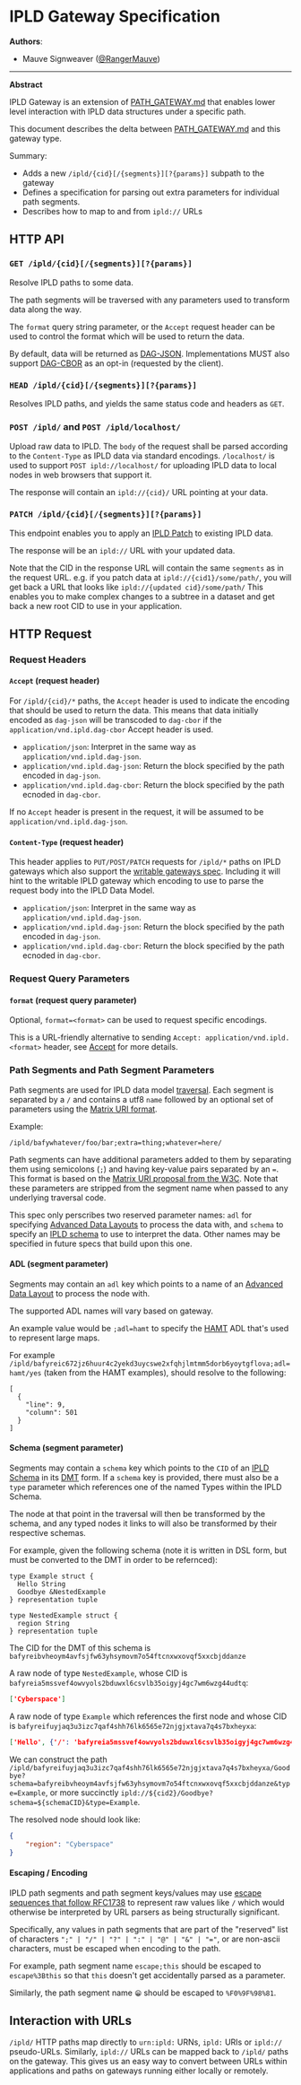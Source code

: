# IPLD Gateway Specification

**Authors**:

- Mauve Signweaver ([@RangerMauve](https://github.com/RangerMauve))

----

**Abstract**

IPLD Gateway is an extension of [PATH_GATEWAY.md](./PATH_GATEWAY.md) that enables lower level interaction with IPLD data structures under a specific path.

This document describes the delta between [PATH_GATEWAY.md](./PATH_GATEWAY.md) and this gateway type.

Summary:

- Adds a new `/ipld/{cid}[/{segments}][?{params}]` subpath to the gateway
- Defines a specification for parsing out extra parameters for individual path segments.
- Describes how to map to and from `ipld://` URLs

## HTTP API

### `GET /ipld/{cid}[/{segments}][?{params}]`

Resolve IPLD paths to some data.

The path segments will be traversed with any parameters used to transform data along the way.

The `format` query string parameter, or the `Accept` request header can be used to control the format which will be used to return the data.

By default, data will be returned as [DAG-JSON](https://ipld.io/specs/codecs/dag-json/).  Implementations MUST also support [DAG-CBOR](https://ipld.io/specs/codecs/dag-cbor/) as an opt-in (requested by the client).

<!--
TODO: Cache control semantics?
TODO: Add more details on how the traversal works?
-->

### `HEAD /ipld/{cid}[/{segments}][?{params}]`

Resolves IPLD paths, and yields the same status code and headers as `GET`.

### `POST /ipld/` and `POST /ipld/localhost/`

Upload raw data to IPLD.
The `body` of the request shall be parsed according to the `Content-Type` as IPLD data via standard encodings.
`/localhost/` is used to support `POST ipld://localhost/` for uploading IPLD data to local nodes in web browsers that support it.

The response will contain an `ipld://{cid}/` URL pointing at your data.

<!--
TODO: Only allow `/localhost/`? Get rid of `/localhost` from the spec if light clients with protocol handlers don't matter/
-->

### `PATCH /ipld/{cid}[/{segments}][?{params}]`

This endpoint enables you to apply an [IPLD Patch](https://ipld.io/specs/patch/) to existing IPLD data.

<!--
TODO: Talk about content encoding
TODO: Mention interaction with ADLs/Schemeas/Selectors
-->

The response will be an `ipld://` URL with your updated data.

Note that the CID in the response URL will contain the same `segments` as in the request URL.
e.g. if you patch data at `ipld://{cid1}/some/path/`, you will get back a URL that looks like `ipld://{updated cid}/some/path/`
This enables you to make complex changes to a subtree in a dataset and get back a new root CID to use in your application.

## HTTP Request

### Request Headers

#### `Accept` (request header)

For `/ipld/{cid}/*` paths, the `Accept` header is used to indicate the encoding that should be used to return the data.
This means that data initially encoded as `dag-json` will be transcoded to `dag-cbor` if the `application/vnd.ipld.dag-cbor` Accept header is used.

- `application/json`: Interpret in the same way as `application/vnd.ipld.dag-json`.
- `application/vnd.ipld.dag-json`: Return the block specified by the path encoded in `dag-json`.
- `application/vnd.ipld.dag-cbor`: Return the block specified by the path ecnoded in `dag-cbor`.

If no `Accept` header is present in the request, it will be assumed to be `application/vnd.ipld.dag-json`.

#### `Content-Type` (request header)

This header applies to `PUT/POST/PATCH` requests for `/ipld/*` paths on IPLD gateways which also support the [writable gateways spec](./WRITABLE_GATEWAY.md).
Including it will hint to the writable IPLD gateway which encoding to use to parse the request body into the IPLD Data Model.

- `application/json`: Interpret in the same way as `application/vnd.ipld.dag-json`.
- `application/vnd.ipld.dag-json`: Return the block specified by the path encoded in `dag-json`.
- `application/vnd.ipld.dag-cbor`: Return the block specified by the path ecnoded in `dag-cbor`.

### Request Query Parameters

#### `format` (request query parameter)

Optional, `format=<format>` can be used to request specific encodings.

This is a URL-friendly alternative to sending `Accept: application/vnd.ipld.<format>` header, see [Accept](#accept-request-header) for more details.

### Path Segments and Path Segment Parameters

Path segments are used for IPLD data model [traversal](https://ipld.io/docs/data-model/traversal/).
Each segment is separated by a `/` and contains a utf8 `name` followed by an optional set of parameters using the [Matrix URI format](https://www.w3.org/DesignIssues/MatrixURIs.html).

Example:

```
/ipld/bafywhatever/foo/bar;extra=thing;whatever=here/
```

Path segments can have additional parameters added to them by separating them using semicolons (`;`) and having key-value pairs separated by an `=`.
This format is based on the [Matrix URI proposal from the W3C](https://www.w3.org/DesignIssues/MatrixURIs.html).
Note that these parameters are stripped from the segment name when passed to any underlying traversal code.

This spec only perscribes two reserved parameter names: `adl` for specifying [Advanced Data Layouts](https://ipld.io/docs/advanced-data-layouts/) to process the data with, and `schema` to specify an [IPLD schema](https://ipld.io/docs/schemas/intro/) to use to interpret the data.
Other names may be specified in future specs that build upon this one.

#### ADL (segment parameter)

Segments may contain an `adl` key which points to a name of an [Advanced Data Layout](https://ipld.io/docs/advanced-data-layouts/intro/) to process the node with.

The supported ADL names will vary based on gateway.

An example value would be `;adl=hamt` to specify the [HAMT](https://ipld.io/specs/advanced-data-layouts/hamt/) ADL that's used to represent large maps.

For example `/ipld/bafyreic672jz6huur4c2yekd3uycswe2xfqhjlmtmm5dorb6yoytgflova;adl=hamt/yes` (taken from the HAMT examples), should resolve to the following:

```
[
  {
    "line": 9,
    "column": 501
  }
]
```

#### Schema (segment parameter)

Segments may contain a `schema` key which points to the `CID` of an [IPLD Schema](https://ipld.io/docs/schemas/) in its [DMT](https://ipld.io/specs/schemas/#dsl-vs-dmt) form.
If a `schema` key is provided, there must also be a `type` parameter which references one of the named Types within the IPLD Schema.

The node at that point in the traversal will then be transformed by the schema, and any typed nodes it links to will also be transformed by their respective schemas.

For example, given the following schema (note it is written in DSL form, but must be converted to the DMT in order to be refernced):

```ipldschema
type Example struct {
  Hello String
  Goodbye &NestedExample
} representation tuple

type NestedExample struct {
  region String
} representation tuple
```

The CID for the DMT of this schema is `bafyreibvheoym4avfsjfw63yhsymovm7o54ftcnxwxovqf5xxcbjddanze`

A raw node of type `NestedExample`, whose CID is `bafyreia5mssvef4owvyols2bduwxl6csvlb35oigyj4gc7wm6wzg44udtq`:

```json
['Cyberspace']
```

A raw node of type `Example` which references the first node and whose CID is `bafyreifuyjaq3u3izc7qaf4shh76lk6565e72njgjxtava7q4s7bxheyxa`:

```json
['Hello', {'/': 'bafyreia5mssvef4owvyols2bduwxl6csvlb35oigyj4gc7wm6wzg44udtq'}]
```

We can construct the path `/ipld/bafyreifuyjaq3u3izc7qaf4shh76lk6565e72njgjxtava7q4s7bxheyxa/Goodbye?schema=bafyreibvheoym4avfsjfw63yhsymovm7o54ftcnxwxovqf5xxcbjddanze&type=Example`, or more succinctly `ipld://${cid2}/Goodbye?schema=${schemaCID}&type=Example`.

The resolved node should look like:

```JSON
{
	"region": "Cyberspace"
}
```

#### Escaping / Encoding

IPLD path segments and path segment keys/values may use [escape sequences that follow RFC1738](https://www.rfc-editor.org/rfc/rfc1738) to represent raw values like `/` which would otherwise be interpreted by URL parsers as being structurally significant.

Specifically, any values in path segments that are part of the "reserved" list of characters `";" | "/" | "?" | ":" | "@" | "&" | "="`, or are non-ascii characters, must be escaped when encoding to the path.

For example, path segment name `escape;this` should be escaped to `escape%3Bthis` so that `this` doesn't get accidentally parsed as a parameter.

Similarly, the path segment name `😁` should be escaped to `%F0%9F%98%81`.

## Interaction with URLs

`/ipld/` HTTP paths map directly to `urn:ipld:` URNs,  `ipld:` URIs or `ipld://` pseudo-URLs.
Similarly, `ipld://` URLs can be mapped back to `/ipld/` paths on the gateway.
This gives us an easy way to convert between URLs within applications and paths on gateways running either locally or remotely.
